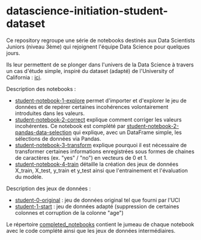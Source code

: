 # datascience-initiation-student-dataset
Ce repository regroupe une série de notebooks destinés aux Data Scientists Juniors (niveau 3ème) qui rejoignent l'équipe Data Science pour quelques jours.

Ils leur permettent de se plonger dans l'univers de la Data Science à travers un cas d'étude simple, inspiré du dataset (adapté) de l'University of California : [ici](https://archive.ics.uci.edu/ml/datasets/student+performance).

Description des notebooks :

* [student-notebook-1-explore](./student-notebook-1-explore.ipynb) permet d'importer et d'explorer le jeu de données et de repérer certaines incohérences volontairement introduites dans les valeurs.
* [student-notebook-2-correct](./student-notebook-2-correct.ipynb) explique comment  corriger les valeurs incohérentes. Ce notebook est complété par [student-notebook-2-pandas-data-selection](./student-notebook-2-pandas-data-selection.ipynb) qui explique, avec un DataFrame simple, les sélections de données via Pandas.
* [student-notebook-3-transform](./student-notebook-3-transform.ipynb) explique pourquoi il est nécessaire de transformer certaines informations enregistrées sous formes de chaines de caractères (ex. "yes" / "no") en vecteurs de 0 et 1.
* [student-notebook-4-train](./training-student/student-notebook-4-train.ipynb) détaille la création des jeux de données X_train, X_test, y_train et y_test ainsi que l'entrainement et l'évaluation du modèle.

Description des jeux de données :

* [student-0-original](./student-0-original.csv) : jeu de données original tel que fourni par l'UCI
* [student-1-start](./student-1-start.csv) : jeu de données adapté (suppression de certaines colonnes et corruption de la colonne "age")

Le répertoire [completed_notebooks](./completed_notebooks) contient le jumeau de chaque notebook avec le code complété ainsi que les jeux de données intermédiaires.
